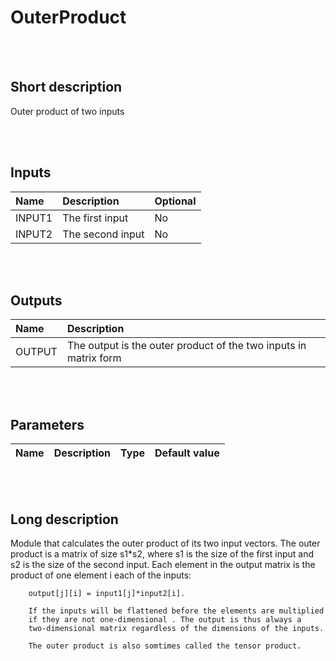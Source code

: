 # OuterProduct


<br><br>
## Short description

Outer product of two inputs

<br><br>

## Inputs

|Name|Description|Optional|
|:----|:-----------|:-------|
|INPUT1|The first input|No|
|INPUT2|The second input|No|

<br><br>

## Outputs

|Name|Description|
|:----|:-----------|
|OUTPUT|The output is the outer product of the two inputs in matrix form|

<br><br>

## Parameters

|Name|Description|Type|Default value|
|:----|:-----------|:----|:-------------|

<br><br>
## Long description
Module that calculates the outer product of its two input vectors.
		The outer product is a matrix of size s1*s2, where s1 is the size
		of the first input and s2 is the size of the second input. Each
		element in the output matrix is the product of one element i
		each of the inputs:

		output[j][i] = input1[j]*input2[i].

		If the inputs will be flattened before the elements are multiplied
		if they are not one-dimensional . The output is thus always a
		two-dimensional matrix regardless of the dimensions of the inputs.

		The outer product is also somtimes called the tensor product.